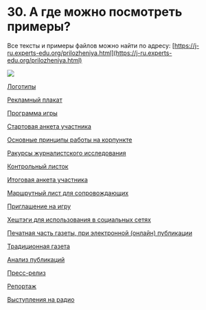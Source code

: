 # 30. А где можно посмотреть примеры?

Все тексты и примеры файлов можно найти по адресу: [https://j-ru.experts-edu.org/prilozheniya.html](https://j-ru.experts-edu.org/prilozheniya.html)

![](https://chart.googleapis.com/chart?cht=qr\&chl=https%3A%2F%2Fj-ru.experts-edu.org%2Fprilozheniya.html\&chs=180x180\&choe=UTF-8\&chld=L|2)



[Логотипы](logotipy.md)

[Рекламный плакат](reklamnyi-plakat.md)

[Программа игры](programma-igry.md)

[Стартовая анкета участника](startovaya-anketa-uchastnika.md)

[Основные принципы работы на корпункте](osnovnye-principy-raboty-na-korpunkte.md)

[Ракурсы журналистского исследования](rakursy-zhurnalistskogo-issledovaniya.md)

[Контрольный листок](kontrolnyi-listok.md)

[Итоговая анкета участника](itogovaya-anketa-uchastnika.md)

[Маршрутный лист для сопровождающих](marshrutnyi-list-dlya-soprovozhdayushikh.md)

[Приглашение на игру](priglashenie-na-igru.md)

[Хештэги для использования в социальных сетях](kheshtegi-dlya-ispolzovaniya-v-socialnykh-setyakh.md)

[Печатная часть газеты, при электронной (онлайн) публикации](pechatnaya-chast-gazety-pri-elektronnoi-onlain-publikacii.md)

[Традиционная газета](tradicionnaya-gazeta.md)

[Анализ публикаций](analiz-publikacii.md)

[Пресс-релиз](press-reliz.md)

[Репортаж](reportazh.md)

[Выступления на радио](vystupleniya-na-radio.md)

